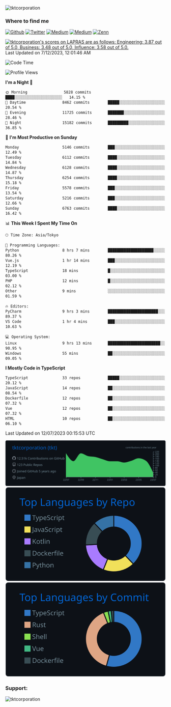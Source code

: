<p align="left"> <img src="https://komarev.com/ghpvc/?username=tktcorporation&label=Profile%20views&color=0e75b6&style=flat" alt="tktcorporation" /> </p>

<h3>Where to find me</h3>
<p>
<a href="https://github.com/tktcorporation" target="_blank"><img alt="Github" src="https://img.shields.io/badge/GitHub-%2312100E.svg?&style=for-the-badge&logo=Github&logoColor=white" /></a>
<a href="https://twitter.com/tktcorporation" target="_blank"><img alt="Twitter" src="https://img.shields.io/badge/twitter-%231DA1F2.svg?&style=for-the-badge&logo=twitter&logoColor=white" /></a>
<a href="https://www.linkedin.com/in/tktcorporation" target="_blank"><img alt="Medium" src="https://img.shields.io/badge/linkdin-0a66c2.svg?&style=for-the-badge&logo=linkedin&logoColor=white" /></a>
<a href="https://qiita.com/tktcorporation" target="_blank"><img alt="Medium" src="https://img.shields.io/badge/qiita-55C500.svg?&style=for-the-badge&logo=qiita&logoColor=white" /></a>
<a href="https://zenn.dev/tktcorporation" target="_blank"><img alt="Zenn" src="https://img.shields.io/badge/Zenn-3EA8FF.svg?&style=for-the-badge&logo=Zenn&logoColor=white" /></a>
</p>

<!--START_SECTION:lapras-card-->
<p ><a href="https://lapras.com/public/tktcorporation" target="_blank" rel="noopener noreferrer"><img alt="tktcorporation's scores on LAPRAS are as follows: Engineering: 3.87 out of 5.0, Business: 3.48 out of 5.0, Influence: 3.58 out of 5.0." src="https://lapras-card-generator.vercel.app/api/svg?e=3.87&b=3.48&i=3.58&b1=%23232323&b2=%236d6d6d&i1=%23212121&i2=%23818181&l=en" width="300" ></a>  
Last Updated on 7/12/2023, 12:01:46 AM</p>
<!--END_SECTION:lapras-card-->
  
<!--START_SECTION:waka-->
![Code Time](http://img.shields.io/badge/Code%20Time-1%2C074%20hrs%2058%20mins-blue)

![Profile Views](http://img.shields.io/badge/Profile%20Views-0-blue)

**I'm a Night 🦉** 

```text
🌞 Morning                5828 commits        ████░░░░░░░░░░░░░░░░░░░░░   14.15 % 
🌆 Daytime                8462 commits        █████░░░░░░░░░░░░░░░░░░░░   20.54 % 
🌃 Evening                11725 commits       ███████░░░░░░░░░░░░░░░░░░   28.46 % 
🌙 Night                  15182 commits       █████████░░░░░░░░░░░░░░░░   36.85 % 
```
📅 **I'm Most Productive on Sunday** 

```text
Monday                   5146 commits        ███░░░░░░░░░░░░░░░░░░░░░░   12.49 % 
Tuesday                  6112 commits        ████░░░░░░░░░░░░░░░░░░░░░   14.84 % 
Wednesday                6128 commits        ████░░░░░░░░░░░░░░░░░░░░░   14.87 % 
Thursday                 6254 commits        ████░░░░░░░░░░░░░░░░░░░░░   15.18 % 
Friday                   5578 commits        ███░░░░░░░░░░░░░░░░░░░░░░   13.54 % 
Saturday                 5216 commits        ███░░░░░░░░░░░░░░░░░░░░░░   12.66 % 
Sunday                   6763 commits        ████░░░░░░░░░░░░░░░░░░░░░   16.42 % 
```


📊 **This Week I Spent My Time On** 

```text
🕑︎ Time Zone: Asia/Tokyo

💬 Programming Languages: 
Python                   8 hrs 7 mins        ████████████████████░░░░░   80.26 % 
Vue.js                   1 hr 14 mins        ███░░░░░░░░░░░░░░░░░░░░░░   12.19 % 
TypeScript               18 mins             █░░░░░░░░░░░░░░░░░░░░░░░░   03.00 % 
PHP                      12 mins             █░░░░░░░░░░░░░░░░░░░░░░░░   02.12 % 
Other                    9 mins              ░░░░░░░░░░░░░░░░░░░░░░░░░   01.59 % 

🔥 Editors: 
PyCharm                  9 hrs 3 mins        ██████████████████████░░░   89.37 % 
VS Code                  1 hr 4 mins         ███░░░░░░░░░░░░░░░░░░░░░░   10.63 % 

💻 Operating System: 
Linux                    9 hrs 13 mins       ███████████████████████░░   90.95 % 
Windows                  55 mins             ██░░░░░░░░░░░░░░░░░░░░░░░   09.05 % 
```

**I Mostly Code in TypeScript** 

```text
TypeScript               33 repos            █████░░░░░░░░░░░░░░░░░░░░   20.12 % 
JavaScript               14 repos            ██░░░░░░░░░░░░░░░░░░░░░░░   08.54 % 
Dockerfile               12 repos            ██░░░░░░░░░░░░░░░░░░░░░░░   07.32 % 
Vue                      12 repos            ██░░░░░░░░░░░░░░░░░░░░░░░   07.32 % 
HTML                     10 repos            ██░░░░░░░░░░░░░░░░░░░░░░░   06.10 % 
```




 Last Updated on 12/07/2023 00:15:53 UTC
<!--END_SECTION:waka-->

[![](https://raw.githubusercontent.com/tktcorporation/tktcorporation/master/profile-summary-card-output/github_dark/0-profile-details.svg)](https://github.com/vn7n24fzkq/github-profile-summary-cards)
[![](https://raw.githubusercontent.com/tktcorporation/tktcorporation/master/profile-summary-card-output/github_dark/1-repos-per-language.svg)](https://github.com/vn7n24fzkq/github-profile-summary-cards) [![](https://raw.githubusercontent.com/tktcorporation/tktcorporation/master/profile-summary-card-output/github_dark/2-most-commit-language.svg)](https://github.com/vn7n24fzkq/github-profile-summary-cards)

<h3 align="left">Support:</h3>
<p><a href="https://www.buymeacoffee.com/tktcorporation"> <img align="left" src="https://cdn.buymeacoffee.com/buttons/v2/default-yellow.png" height="50" width="210" alt="tktcorporation" /></a></p><br><br>
